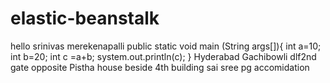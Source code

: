 # elastic-beanstalk
hello srinivas merekenapalli
public static void main (String args[]){
int a=10;
int b=20;
int c =a+b;
system.out.println(c);
}
Hyderabad Gachibowli dlf2nd gate opposite Pistha house beside 4th building sai sree pg accomidation 
